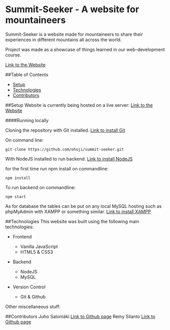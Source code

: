 # Summit-Seeker - A website for mountaineers
Summit-Seeker is a website made for mountaineers to share their experiences in different mountains all across the world.

Project was made as a showcase of things learned in our web-development course.

[Link to the Website]()

##Table of Contents
* [Setup](#Setup)
* [Technologies](#Technologies)
* [Contributors](#Contributors)


##Setup
Website is currently being hosted on a live server: [Link to the Website]()

####Running locally

Cloning the repository with Git installed.
[Link to install Git](https://git-scm.com/downloads)

On command line:

```
git clone https://github.com/ohuji/summit-seeker.git
```

With NodeJS installed to run backend.
[Link to install NodeJS](https://nodejs.org/en/download/)

for the first time run npm install on commandline:

```
npm install
```
To run backend on commandline: 

```
npm start
```

As for database the tables can be put on any local MySQL hosting such as phpMyAdmin with XAMPP or something similar.
[Link to install XAMPP](https://www.apachefriends.org/index.html)

##Technologies
This website was built using the following main technologies:

- Frontend
  - Vanilla JavaScript
  - HTML5 & CSS3

- Backend
  - NodeJS
  - MySQL

- Version Control
  - Git & Github

Other miscellaneous stuff:

##Contributors
Juho Salomäki [Link to Github page](https://github.com/ohuji/)
Remy Silanto [Link to Github page](https://github.com/remysi/)
